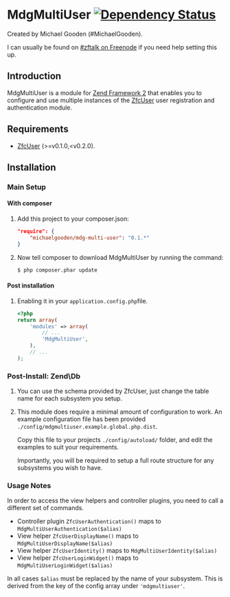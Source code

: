 MdgMultiUser [![Dependency Status](https://www.versioneye.com/php/michaelgooden:mdg-multi-user/badge.png)](https://www.versioneye.com/php/michaelgooden:mdg-multi-user/)
============

Created by Michael Gooden (#MichaelGooden).

I can usually be found on [#zftalk on Freenode](http://webchat.freenode.net/?channels=zftalk)
if you need help setting this up.

Introduction
------------

MdgMultiUser is a module for [Zend Framework 2](https://github.com/zendframework/zf2)
that enables you to configure and use multiple instances of the 
[ZfcUser](https://github.com/ZF-Commons/ZfcUser) user registration and
authentication module.

Requirements
------------

* [ZfcUser](https://github.com/ZF-Commons/ZfcUser) (>=v0.1.0,<v0.2.0).

Installation
------------

### Main Setup

#### With composer

1. Add this project to your composer.json:

    ```json
    "require": {
        "michaelgooden/mdg-multi-user": "0.1.*"
    }
    ```

2. Now tell composer to download MdgMultiUser by running the command:

    ```bash
    $ php composer.phar update
    ```

#### Post installation

1. Enabling it in your `application.config.php`file.

    ```php
    <?php
    return array(
        'modules' => array(
            // ...
            'MdgMultiUser',
        ),
        // ...
    );
    ```

### Post-Install: Zend\Db

1. You can use the schema provided by ZfcUser, just change the table name for
   each subsystem you setup.

2. This module does require a minimal amount of configuration to work. An
   example configuration file has been provided `./config/mdgmultiuser.example.global.php.dist`.

   Copy this file to your projects `./config/autoload/` folder, and edit the
   examples to suit your requirements.

   Importantly, you will be required to setup a full route structure for any
   subsystems you wish to have.

### Usage Notes

In order to access the view helpers and controller plugins, you need to call a
different set of commands.

 -  Controller plugin `ZfcUserAuthentication()` maps to `MdgMultiUserAuthentication($alias)`
 -  View helper `ZfcUserDisplayName()` maps to `MdgMultiUserDisplayName($alias)`
 -  View helper `ZfcUserIdentity()` maps to `MdgMultiUserIdentity($alias)`
 -  View helper `ZfcUserLoginWidget()` maps to `MdgMultiUserLoginWidget($alias)`

In all cases `$alias` must be replaced by the name of your subsystem. This is
derived from the key of the config array under `'mdgmultiuser'`.
